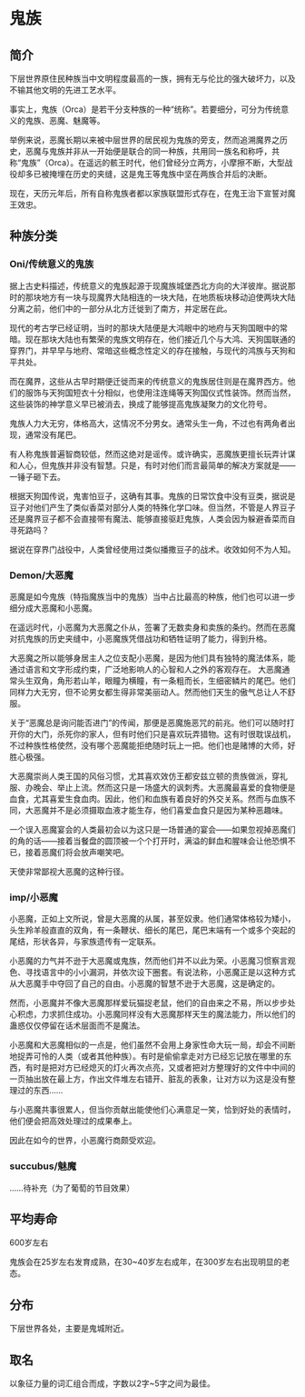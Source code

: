 # 鬼族

## 简介

下层世界原住民种族当中文明程度最高的一族，拥有无与伦比的强大破坏力，以及不输其他文明的先进工艺水平。

事实上，鬼族（Orca）是若干分支种族的一种“统称”。若要细分，可分为传统意义的鬼族、恶魔、魅魔等。

举例来说，恶魔长期以来被中层世界的居民视为鬼族的旁支，然而追溯魔界之历史，恶魔与鬼族并非从一开始便是联合的同一种族，共用同一族名和称呼，共称“鬼族”（Orca）。在遥远的骸王时代，他们曾经分立两方，小摩擦不断，大型战役却多已被掩埋在历史的夹缝，这是鬼王等鬼族中坚在两族合并后的决断。

现在，天历元年后，所有自称鬼族者都以家族联盟形式存在，在鬼王治下宣誓对魔王效忠。

## 种族分类

### Oni/传统意义的鬼族

据上古史料描述，传统意义的鬼族起源于现魔族城堡西北方向的大洋彼岸。据说那时的那块地方有一块与现魔界大陆相连的一块大陆，在地质板块移动迫使两块大陆分离之前，他们中的一部分从北方迁徙到了南方，并定居在此。

现代的考古学已经证明，当时的那块大陆便是大鸿眼中的地府与天狗国眼中的常暗。现在那块大陆也有繁荣的鬼族文明存在，他们接近几个与大鸿、天狗国联通的穿界门，并早早与地府、常暗这些概念性定义的存在接触，与现代的鸿族与天狗和平共处。

而在魔界，这些从古早时期便迁徙而来的传统意义的鬼族居住则是在魔界西方。他们的服饰与天狗国短衣十分相似，也使用注连绳等天狗国仪式性装饰。然而当然，这些装饰的神学意义早已被消去，换成了能够提高鬼族凝聚力的文化符号。

鬼族人力大无穷，体格高大，这情况不分男女。通常头生一角，不过也有两角者出现，通常没有尾巴。

有人称鬼族普遍智商较低，然而这绝对是谣传。或许确实，恶魔族更擅长玩弄计谋和人心，但鬼族并非没有智慧。只是，有时对他们而言最简单的解决方案就是——一锤子砸下去。

根据天狗国传说，鬼害怕豆子，这确有其事。鬼族的日常饮食中没有豆类，据说是豆子对他们产生了类似香菜对部分人类的特殊化学口味。但当然，不管是人界豆子还是魔界豆子都不会直接带有魔法、能够直接驱赶鬼族，人类会因为躲避香菜而自寻死路吗？

据说在穿界门战役中，人类曾经使用过类似播撒豆子的战术。收效如何不为人知。

### Demon/大恶魔

恶魔是如今鬼族（特指魔族当中的鬼族）当中占比最高的种族，他们也可以进一步细分成大恶魔和小恶魔。

在遥远时代，小恶魔为大恶魔之仆从，签署了无数卖身和卖族的条约。然而在恶魔对抗鬼族的历史夹缝中，小恶魔族凭借战功和牺牲证明了能力，得到升格。

大恶魔之所以能够身居主人之位支配小恶魔，是因为他们具有独特的魔法体系，能通过语言和文字形成约束，广泛地影响人的心智和人之外的客观存在。
大恶魔通常头生双角，角形若山羊，眼瞳为横瞳，有一条粗而长，生细密鳞片的尾巴。他们同样力大无穷，但不论男女都生得非常美丽动人。然而他们天生的傲气总让人不舒服。

关于“恶魔总是询问能否进门”的传闻，那便是恶魔施恶咒的前兆。他们可以随时打开你的大门，杀死你的家人，但有时他们只是喜欢玩弄猎物。这有时很耽误战机，不过种族性格使然，没有哪个恶魔能拒绝随时玩上一把。他们也是赌博的大师，好胜心极强。

大恶魔崇尚人类王国的风俗习惯，尤其喜欢效仿王都安兹立顿的贵族做派，穿礼服、办晚会、举止上流。然而这只是一场盛大的讽刺秀。大恶魔最喜爱的食物便是血食，尤其喜爱生食血肉。因此，他们和血族有着良好的外交关系。然而与血族不同，大恶魔并不是必须摄取血液才能生存，他们喜爱血食只是因为某种恶趣味。

一个误入恶魔宴会的人类最初会以为这只是一场普通的宴会——如果忽视掉恶魔们的角的话——接着当餐盘的圆顶被一个个打开时，满溢的鲜血和腥味会让他恐惧不已，接着恶魔们将会放声嘲笑吧。

天使非常鄙视大恶魔的这种行径。

### imp/小恶魔

小恶魔，正如上文所说，曾是大恶魔的从属，甚至奴隶。他们通常体格较为矮小，头生羚羊般直直的双角，有一条鞭状、细长的尾巴，尾巴末端有一个或多个突起的尾结，形状各异，与家族遗传有一定联系。

小恶魔的力气并不逊于大恶魔或鬼族，然而他们并不以此为荣。小恶魔习惯察言观色、寻找语言中的小小漏洞，并依次设下圈套。有说法称，小恶魔正是以这种方式从大恶魔手中夺回了自己的自由。小恶魔的智慧不逊于大恶魔，这是确定的。

然而，小恶魔并不像大恶魔那样爱玩猫捉老鼠，他们的自由来之不易，所以步步处心积虑，力求抓住成功。小恶魔同样没有大恶魔那样天生的魔法能力，所以他们的蛊惑仅仅停留在话术层面而不是魔法。

小恶魔和大恶魔相似的一点是，他们虽然不会用上身家性命大玩一局，却会不间断地捉弄可怜的人类（或者其他种族）。有时是偷偷拿走对方已经忘记放在哪里的东西，有时是把对方已经熄灭的灯火再次点亮，又或者把对方整理好的文件中中间的一页抽出放在最上方，作出文件堆左右错开、脏乱的表象，让对方以为这是没有整理过的东西……

与小恶魔共事很累人，但当你贡献出能使他们心满意足一笑，恰到好处的表情时，他们便会把高效处理过的成果奉上。

因此在如今的世界，小恶魔行商颇受欢迎。

### succubus/魅魔

……待补充（为了葡萄的节目效果）

## 平均寿命

600岁左右

鬼族会在25岁左右发育成熟，在30~40岁左右成年，在300岁左右出现明显的老态。

## 分布

下层世界各处，主要是鬼城附近。

## 取名

以象征力量的词汇组合而成，字数以2字~5字之间为最佳。